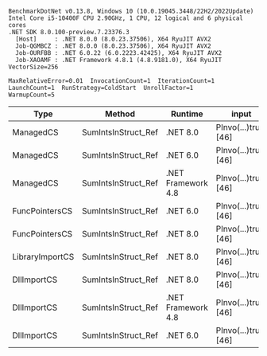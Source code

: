 ```

BenchmarkDotNet v0.13.8, Windows 10 (10.0.19045.3448/22H2/2022Update)
Intel Core i5-10400F CPU 2.90GHz, 1 CPU, 12 logical and 6 physical cores
.NET SDK 8.0.100-preview.7.23376.3
  [Host]     : .NET 8.0.0 (8.0.23.37506), X64 RyuJIT AVX2
  Job-QGMBCZ : .NET 8.0.0 (8.0.23.37506), X64 RyuJIT AVX2
  Job-OURFBB : .NET 6.0.22 (6.0.2223.42425), X64 RyuJIT AVX2
  Job-XAOAMF : .NET Framework 4.8.1 (4.8.9181.0), X64 RyuJIT VectorSize=256

MaxRelativeError=0.01  InvocationCount=1  IterationCount=1  
LaunchCount=1  RunStrategy=ColdStart  UnrollFactor=1  
WarmupCount=5  

```
| Type            | Method              | Runtime            | input                | Mean        | Error | Median      | Min         | Max         | Allocated |
|---------------- |-------------------- |------------------- |--------------------- |------------:|------:|------------:|------------:|------------:|----------:|
| ManagedCS       | SumIntsInStruct_Ref | .NET 8.0           | PInvo(...)truct [46] |    375.3 μs |    NA |    375.3 μs |    375.3 μs |    375.3 μs |     400 B |
| ManagedCS       | SumIntsInStruct_Ref | .NET 6.0           | PInvo(...)truct [46] |    376.6 μs |    NA |    376.6 μs |    376.6 μs |    376.6 μs |     640 B |
| ManagedCS       | SumIntsInStruct_Ref | .NET Framework 4.8 | PInvo(...)truct [46] |    488.3 μs |    NA |    488.3 μs |    488.3 μs |    488.3 μs |         - |
| FuncPointersCS  | SumIntsInStruct_Ref | .NET 6.0           | PInvo(...)truct [46] | 31,017.0 μs |    NA | 31,017.0 μs | 31,017.0 μs | 31,017.0 μs |     640 B |
| FuncPointersCS  | SumIntsInStruct_Ref | .NET 8.0           | PInvo(...)truct [46] | 31,101.3 μs |    NA | 31,101.3 μs | 31,101.3 μs | 31,101.3 μs |     400 B |
| LibraryImportCS | SumIntsInStruct_Ref | .NET 8.0           | PInvo(...)truct [46] | 31,512.3 μs |    NA | 31,512.3 μs | 31,512.3 μs | 31,512.3 μs |     400 B |
| DllImportCS     | SumIntsInStruct_Ref | .NET 8.0           | PInvo(...)truct [46] | 41,215.6 μs |    NA | 41,215.6 μs | 41,215.6 μs | 41,215.6 μs |     400 B |
| DllImportCS     | SumIntsInStruct_Ref | .NET Framework 4.8 | PInvo(...)truct [46] | 41,501.1 μs |    NA | 41,501.1 μs | 41,501.1 μs | 41,501.1 μs |         - |
| DllImportCS     | SumIntsInStruct_Ref | .NET 6.0           | PInvo(...)truct [46] | 41,910.5 μs |    NA | 41,910.5 μs | 41,910.5 μs | 41,910.5 μs |     640 B |
